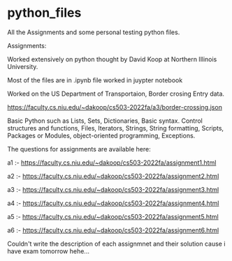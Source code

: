 # python_files

All the Assignments and some personal testing python files.

Assignments:

Worked extensively on python thought by David Koop at Northern Illinois University.

Most of the files are in .ipynb file worked in juypter notebook

Worked on the US Department of Transportaion, Border crosing Entry data.

https://faculty.cs.niu.edu/~dakoop/cs503-2022fa/a3/border-crossing.json

Basic Python such as 
Lists, 
Sets, 
Dictionaries, 
Basic syntax.
Control structures and functions,
Files,
Iterators,
Strings,
String formatting,
Scripts,
Packages or Modules,
object-oriented programming,
Exceptions.





The questions for assignments are available here:


a1 :- https://faculty.cs.niu.edu/~dakoop/cs503-2022fa/assignment1.html

a2 :- https://faculty.cs.niu.edu/~dakoop/cs503-2022fa/assignment2.html

a3 :- https://faculty.cs.niu.edu/~dakoop/cs503-2022fa/assignment3.html

a4 :- https://faculty.cs.niu.edu/~dakoop/cs503-2022fa/assignment4.html

a5 :- https://faculty.cs.niu.edu/~dakoop/cs503-2022fa/assignment5.html

a6 :- https://faculty.cs.niu.edu/~dakoop/cs503-2022fa/assignment6.html


Couldn't write the description of each assignmnet and their solution cause i have exam tomorrow hehe...
